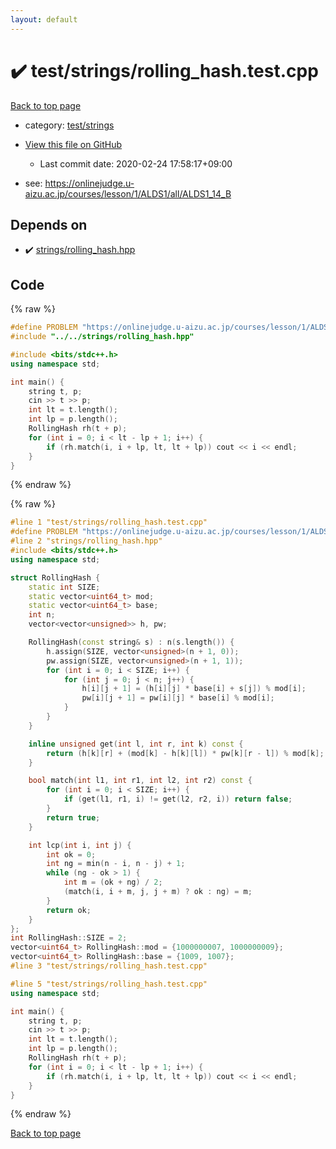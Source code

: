 ```yaml
---
layout: default
---
```


<!-- mathjax config similar to math.stackexchange -->
<script type="text/javascript" async
  src="https://cdnjs.cloudflare.com/ajax/libs/mathjax/2.7.5/MathJax.js?config=TeX-MML-AM_CHTML">
</script>
<script type="text/x-mathjax-config">
  MathJax.Hub.Config({
    TeX: { equationNumbers: { autoNumber: "AMS" }},
    tex2jax: {
      inlineMath: [ ['$','$'] ],
      processEscapes: true
    },
    "HTML-CSS": { matchFontHeight: false },
    displayAlign: "left",
    displayIndent: "2em"
  });
</script>

<script type="text/javascript" src="https://cdnjs.cloudflare.com/ajax/libs/jquery/3.4.1/jquery.min.js"></script>
<script src="https://cdn.jsdelivr.net/npm/jquery-balloon-js@1.1.2/jquery.balloon.min.js" integrity="sha256-ZEYs9VrgAeNuPvs15E39OsyOJaIkXEEt10fzxJ20+2I=" crossorigin="anonymous"></script>
<script type="text/javascript" src="../../../assets/js/copy-button.js"></script>
<link rel="stylesheet" href="../../../assets/css/copy-button.css" />


# :heavy_check_mark: test/strings/rolling_hash.test.cpp

<a href="../../../index.html">Back to top page</a>

* category: <a href="../../../index.html#96cebfa45ba268d7f0532aaf888e8259">test/strings</a>
* <a href="{{ site.github.repository_url }}/blob/master/test/strings/rolling_hash.test.cpp">View this file on GitHub</a>
    - Last commit date: 2020-02-24 17:58:17+09:00


* see: <a href="https://onlinejudge.u-aizu.ac.jp/courses/lesson/1/ALDS1/all/ALDS1_14_B">https://onlinejudge.u-aizu.ac.jp/courses/lesson/1/ALDS1/all/ALDS1_14_B</a>


## Depends on

* :heavy_check_mark: <a href="../../../library/strings/rolling_hash.hpp.html">strings/rolling_hash.hpp</a>


## Code

<a id="unbundled"></a>
{% raw %}
```cpp
#define PROBLEM "https://onlinejudge.u-aizu.ac.jp/courses/lesson/1/ALDS1/all/ALDS1_14_B"
#include "../../strings/rolling_hash.hpp"

#include <bits/stdc++.h>
using namespace std;

int main() {
    string t, p;
    cin >> t >> p;
    int lt = t.length();
    int lp = p.length();
    RollingHash rh(t + p);
    for (int i = 0; i < lt - lp + 1; i++) {
        if (rh.match(i, i + lp, lt, lt + lp)) cout << i << endl;
    }
}
```
{% endraw %}

<a id="bundled"></a>
{% raw %}
```cpp
#line 1 "test/strings/rolling_hash.test.cpp"
#define PROBLEM "https://onlinejudge.u-aizu.ac.jp/courses/lesson/1/ALDS1/all/ALDS1_14_B"
#line 2 "strings/rolling_hash.hpp"
#include <bits/stdc++.h>
using namespace std;

struct RollingHash {
    static int SIZE;
    static vector<uint64_t> mod;
    static vector<uint64_t> base;
    int n;
    vector<vector<unsigned>> h, pw;

    RollingHash(const string& s) : n(s.length()) {
        h.assign(SIZE, vector<unsigned>(n + 1, 0));
        pw.assign(SIZE, vector<unsigned>(n + 1, 1));
        for (int i = 0; i < SIZE; i++) {
            for (int j = 0; j < n; j++) {
                h[i][j + 1] = (h[i][j] * base[i] + s[j]) % mod[i];
                pw[i][j + 1] = pw[i][j] * base[i] % mod[i];
            }
        }
    }

    inline unsigned get(int l, int r, int k) const {
        return (h[k][r] + (mod[k] - h[k][l]) * pw[k][r - l]) % mod[k];
    }

    bool match(int l1, int r1, int l2, int r2) const {
        for (int i = 0; i < SIZE; i++) {
            if (get(l1, r1, i) != get(l2, r2, i)) return false;
        }
        return true;
    }

    int lcp(int i, int j) {
        int ok = 0;
        int ng = min(n - i, n - j) + 1;
        while (ng - ok > 1) {
            int m = (ok + ng) / 2;
            (match(i, i + m, j, j + m) ? ok : ng) = m;
        }
        return ok;
    }
};
int RollingHash::SIZE = 2;
vector<uint64_t> RollingHash::mod = {1000000007, 1000000009};
vector<uint64_t> RollingHash::base = {1009, 1007};
#line 3 "test/strings/rolling_hash.test.cpp"

#line 5 "test/strings/rolling_hash.test.cpp"
using namespace std;

int main() {
    string t, p;
    cin >> t >> p;
    int lt = t.length();
    int lp = p.length();
    RollingHash rh(t + p);
    for (int i = 0; i < lt - lp + 1; i++) {
        if (rh.match(i, i + lp, lt, lt + lp)) cout << i << endl;
    }
}

```
{% endraw %}

<a href="../../../index.html">Back to top page</a>

